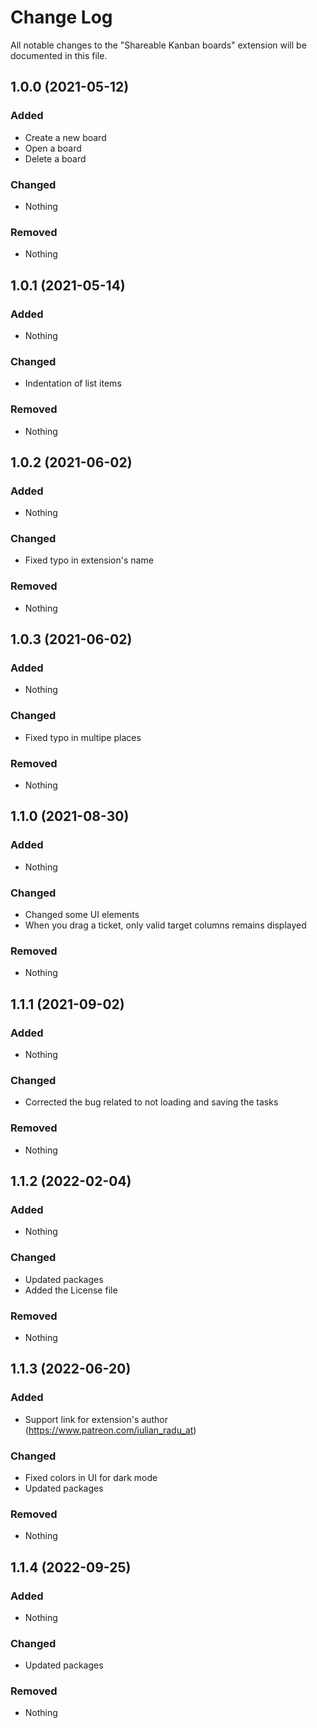 # Change Log

All notable changes to the "Shareable Kanban boards" extension will be documented in this file.

## 1.0.0 (2021-05-12)

### Added

- Create a new board
- Open a board
- Delete a board

### Changed

- Nothing

### Removed

- Nothing

## 1.0.1 (2021-05-14)

### Added

- Nothing

### Changed

- Indentation of list items

### Removed

- Nothing

## 1.0.2 (2021-06-02)

### Added

- Nothing

### Changed

- Fixed typo in extension's name

### Removed

- Nothing

## 1.0.3 (2021-06-02)

### Added

- Nothing

### Changed

- Fixed typo in multipe places

### Removed

- Nothing

## 1.1.0 (2021-08-30)

### Added

- Nothing

### Changed

- Changed some UI elements
- When you drag a ticket, only valid target columns remains displayed

### Removed

- Nothing

## 1.1.1 (2021-09-02)

### Added

- Nothing

### Changed

- Corrected the bug related to not loading and saving the tasks

### Removed

- Nothing

## 1.1.2 (2022-02-04)

### Added

- Nothing

### Changed

- Updated packages
- Added the License file

### Removed

- Nothing

## 1.1.3 (2022-06-20)

### Added

- Support link for extension's author (https://www.patreon.com/iulian_radu_at)

### Changed

- Fixed colors in UI for dark mode
- Updated packages

### Removed

- Nothing

## 1.1.4 (2022-09-25)

### Added

- Nothing

### Changed

- Updated packages

### Removed

- Nothing
